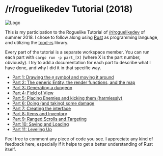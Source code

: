 # /r/roguelikedev Tutorial (2018)

![Logo](https://i.imgur.com/EYJFgdI.png)

This is my participation to the Roguelike Tutorial of [/r/roguelikedev](https://www.reddit.com/r/roguelikedev/) of summer 2018. 
I chose to follow along using [Rust](https://www.rust-lang.org) as programming language, and utilizing the [tcod-rs](https://github.com/tomassedovic/tcod-rs) library.

Every part of the tutorial is a separate workspace member. You can run each part with `cargo run -p part_[X]` (where X is the part number, obviously). I try to add a documentation for each part to describe what I have done, and why I did it in that specific way.

- [Part 1: Drawing the `@` symbol and moving it around](part_1/)
- [Part 2: The generic Entity, the render functions, and the map](part_2/)
- [Part 3: Generating a dungeon](part_3/)
- [Part 4: Field of View](part_4/)
- [Part 5: Placing Enemies and kicking them (harmlessly)](part_5/)
- [Part 6: Doing (and taking) some damage](part_6/)
- [Part 7: Creating the interface](part_7/)
- [Part 8: Items and Inventory](part_8/)
- [Part 9: Ranged Scrolls and Targeting](part_9/)
- [Part 10: Saving and Loading](part_10/)
- [Part 11: Leveling Up](part_11/)

Feel free to comment any piece of code you see. I appreciate any kind of feedback here, especially if it helps to get a better understanding of Rust itself.